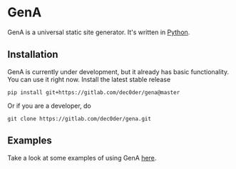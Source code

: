 GenA
====

GenA is a universal static site generator. It's written in [Python](http://www.python.org/).


Installation
------------

GenA is currently under development, but it already has basic functionality. You can use it right now.
Install the latest stable release

    pip install git+https://gitlab.com/dec0der/gena@master

Or if you are a developer, do

    git clone https://gitlab.com/dec0der/gena.git


Examples
--------

Take a look at some examples of using GenA [here](https://gitlab.com/dec0der/gena-examples).
